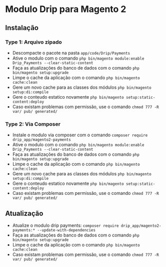 # Modulo Drip para Magento 2

## Instalação

### Type 1: Arquivo zipado

- Descompacte o pacote na pasta `app/code/Drip/Payments`
- Ative o modulo com o comando `php bin/magento module:enable Drip_Payments --clear-static-content`
- Faça as atualizações do banco de dados com o comando `php bin/magento setup:upgrade`
- Limpe o cache da aplicação com o comando `php bin/magento cache:clean`
- Gere um novo cache para as classes dos módulos `php bin/magento setup:di:compile`
- Gere o conteudo estatico novamente `php bin/magento setup:static-content:deploy`
- Caso existam problemas com permissão, use o comando `chmod 777 -R var/ pub/ generated/`

### Type 2: Via Composer

- Instale o modulo via composer com o comando `composer require drip_app/magento2-payments`
- Ative o modulo com o comando `php bin/magento module:enable Drip_Payments --clear-static-content`
- Faça as atualizações do banco de dados com o comando `php bin/magento setup:upgrade`
- Limpe o cache da aplicação com o comando `php bin/magento cache:clean`
- Gere um novo cache para as classes dos módulos `php bin/magento setup:di:compile`
- Gere o conteudo estatico novamente `php bin/magento setup:static-content:deploy`
- Caso existam problemas com permissão, use o comando `chmod 777 -R var/ pub/ generated/`

## Atualização

- Atualize o modulo drip payments: `composer require drip_app/magento2-payments:* --update-with-dependencies`
- Faça as atualizações do banco de dados com o comando `php bin/magento setup:upgrade`
- Limpe o cache da aplicação com o comando `php bin/magento cache:clean`
- Caso existam problemas com permissão, use o comando `chmod 777 -R var/ pub/ generated/`
